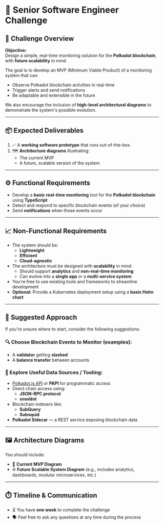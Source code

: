 # 🧠 Senior Software Engineer Challenge

## 🧩 Challenge Overview

**Objective:**  
Design a simple, real-time monitoring solution for the **Polkadot blockchain**, with **future scalability** in mind.

The goal is to develop an MVP (Minimum Viable Product) of a monitoring system that can:
- Observe Polkadot blockchain activities in real-time
- Trigger alerts and send notifications
- Be adaptable and extensible in the future

We also encourage the inclusion of **high-level architectural diagrams** to demonstrate the system's possible evolution.

---

## 📦 Expected Deliverables

1. ✅ A **working software prototype** that runs out-of-the-box.
2. 🗺️ **Architecture diagrams** illustrating:
   - The current MVP
   - A future, scalable version of the system

---

## ⚙️ Functional Requirements

- Develop a **basic real-time monitoring** tool for the **Polkadot blockchain** using **TypeScript**
- Detect and respond to specific blockchain events (of your choice)
- Send **notifications** when those events occur

---

## 📈 Non-Functional Requirements

- The system should be:
  - **Lightweight**
  - **Efficient**
  - **Cloud-agnostic**
- The architecture must be designed with **scalability** in mind:
  - Should support **analytics** and **non-real-time monitoring**
  - Can evolve into a **single app** or a **multi-service system**
- You're free to use existing tools and frameworks to streamline development
- **Optional:** Provide a Kubernetes deployment setup using a **basic Helm chart**

---

## 🧭 Suggested Approach

If you're unsure where to start, consider the following suggestions:

### 🔍 Choose Blockchain Events to Monitor (examples):
- A **validator** getting **slashed**
- A **balance transfer** between accounts

### 🔌 Explore Useful Data Sources / Tooling:
- [Polkadot.js API](https://polkadot.js.org/) or **PAPI** for programmatic access
- Direct chain access using:
  - **JSON-RPC protocol**
  - **smoldot**
- Blockchain indexers like:
  - **SubQuery**
  - **Subsquid**
- **Polkadot Sidecar** — a REST service exposing blockchain data

---

## 🖼️ Architecture Diagrams

You should include:
- 📍 **Current MVP Diagram**
- 🌐 **Future Scalable System Diagram** (e.g., includes analytics, dashboards, modular microservices, etc.)

---

## ⏱️ Timeline & Communication

- ⏳ You have **one week** to complete the challenge
- 🗣️ Feel free to ask any questions at any time during the process

